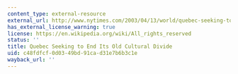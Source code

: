 ```yaml
---
content_type: external-resource
external_url: http://www.nytimes.com/2003/04/13/world/quebec-seeking-to-end-its-old-cultural-divide.html?pagewanted=all&src=pm
has_external_license_warning: true
license: https://en.wikipedia.org/wiki/All_rights_reserved
status: ''
title: Quebec Seeking to End Its Old Cultural Divide
uid: c48fdfcf-0d03-49bd-91ca-d31e7b6b3c1e
wayback_url: ''
---
```

